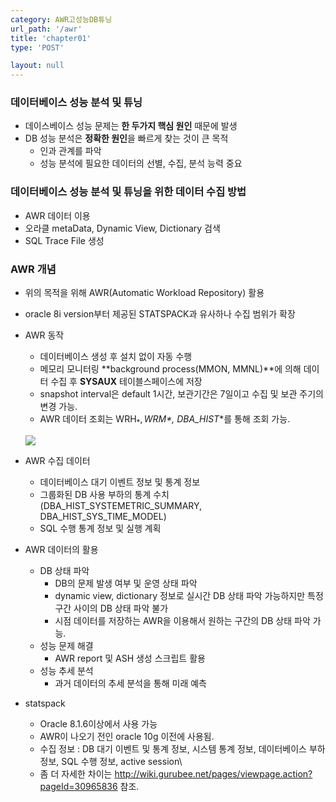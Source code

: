 ```yaml
---
category: AWR고성능DB튜닝
url_path: '/awr'
title: 'chapter01'
type: 'POST'

layout: null
---
```



### 데이터베이스 성능 분석 및 튜닝

- 데이스베이스 성능 문제는 **한 두가지 핵심 원인** 때문에 발생
- DB 성능 분석은 **정확한 원인**을 빠르게 찾는 것이 큰 목적
    - 인과 관계를 파악
    - 성능 분석에 필요한 데이터의 선별, 수집, 분석 능력 중요

### 데이터베이스 성능 분석 및 튜닝을 위한 데이터 수집 방법
- AWR 데이터 이용
- 오라클 metaData, Dynamic View, Dictionary 검색
- SQL Trace File 생성


### AWR 개념 
- 위의 목적을 위해 AWR(Automatic Workload Repository) 활용
- oracle 8i version부터 제공된 STATSPACK과 유사하나 수집 범위가 확장
- AWR 동작
    - 데이터베이스 생성 후 설치 없이 자동 수행
    - 메모리 모니터링 **background process(MMON, MMNL)**에 의해 데이터 수집 후 **SYSAUX** 테이블스페이스에 저장
    - snapshot interval은 default 1시간, 보관기간은 7일이고 수집 및 보관 주기의 변경 가능.
    - AWR 데이터 조회는 WRH$_*, WRM$_*, DBA_HIST_*를 통해 조회 가능.
    
    ![](https://github.com/lght2000/ssang.github.io/blob/master/img/Oracle-AWR-Report.png?raw=true)

- AWR 수집 데이터 
    - 데이터베이스 대기 이벤트 정보 및 통계 정보
    - 그룹화된 DB 사용 부하의 통계 수치(DBA_HIST_SYSTEMETRIC_SUMMARY, DBA_HIST_SYS_TIME_MODEL)
    - SQL 수행 통계 정보 및 실행 계획
    
- AWR 데이터의 활용
    - DB 상태 파악
        - DB의 문제 발생 여부 및 운영 상태 파악
        - dynamic view, dictionary 정보로 실시간 DB 상태 파악 가능하지만 특정 구간 사이의 DB 상태 파악 불가
        - 시점 데이터를 저장하는 AWR을 이용해서 원하는 구간의 DB 상태 파악 가능.
    - 성능 문제 해결
        - AWR report 및 ASH 생성 스크립트 활용
    - 성능 추세 분석
        - 과거 데이터의 추세 분석을 통해 미래 예측
    
- statspack
    - Oracle 8.1.6이상에서 사용 가능
    - AWR이 나오기 전인 oracle 10g 이전에 사용됨.
    - 수집 정보 : DB 대기 이벤트 및 통계 정보, 시스템 통계 정보, 데이터베이스 부하 정보, SQL 수행 정보, active session\
    - 좀 더 자세한 차이는 http://wiki.gurubee.net/pages/viewpage.action?pageId=30965836 참조.





